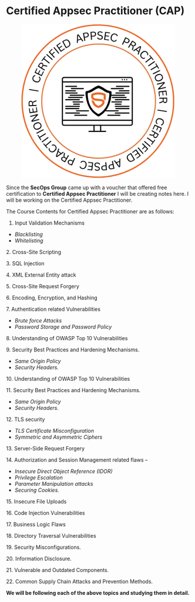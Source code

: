 # Certified Appsec Practitioner (CAP)

<figure><img src=".gitbook/assets/image.png" alt=""><figcaption></figcaption></figure>



Since the **SecOps Group** came up with a voucher that offered free certification to **Certified Appsec Practitioner** I will be creating notes here. I will be working on the Certified Appsec Practitioner.

The Course Contents for Certified Appsec Practitioner are as follows:

1. Input Validation Mechanisms

* _Blacklisting_
* _Whitelisting_

2\. Cross-Site Scripting

3\. SQL Injection

4\. XML External Entity attack

5\. Cross-Site Request Forgery

6\. Encoding, Encryption, and Hashing

7\. Authentication related Vulnerabilities

* _Brute force Attacks_
* _Password Storage and Password Policy_

8\. Understanding of OWASP Top 10 Vulnerabilities

9\. Security Best Practices and Hardening Mechanisms.

* _Same Origin Policy_
* _Security Headers._

10\. Understanding of OWASP Top 10 Vulnerabilities

11\. Security Best Practices and Hardening Mechanisms.

* _Same Origin Policy_
* _Security Headers._

12\. TLS security

* _TLS Certificate Misconfiguration_
* _Symmetric and Asymmetric Ciphers_

13\. Server-Side Request Forgery

14\. Authorization and Session Management related flaws –

* _Insecure Direct Object Reference (IDOR)_
* _Privilege Escalation_
* _Parameter Manipulation attacks_
* _Securing Cookies._

15\. Insecure File Uploads

16\. Code Injection Vulnerabilities

17\. Business Logic Flaws

18\. Directory Traversal Vulnerabilities

19\. Security Misconfigurations.

20\. Information Disclosure.

21\. Vulnerable and Outdated Components.

22\. Common Supply Chain Attacks and Prevention Methods.



**We will be following each of the above topics and studying them in detail.**
